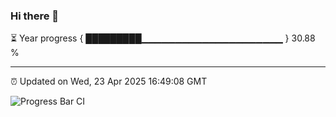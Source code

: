 ### Hi there 👋

⏳ Year progress { █████████▁▁▁▁▁▁▁▁▁▁▁▁▁▁▁▁▁▁▁▁▁ } 30.88 %

---

⏰ Updated on Wed, 23 Apr 2025 16:49:08 GMT

![Progress Bar CI](https://github.com/IshwaranRudhara/GIT-ACTION/workflows/Progress%20Bar%20CI/badge.svg)
